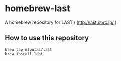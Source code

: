 # homebrew-last
A homebrew repository for LAST ( http://last.cbrc.jp/ )
## How to use this repository
```
brew tap mtoutai/last
brew install last
```
